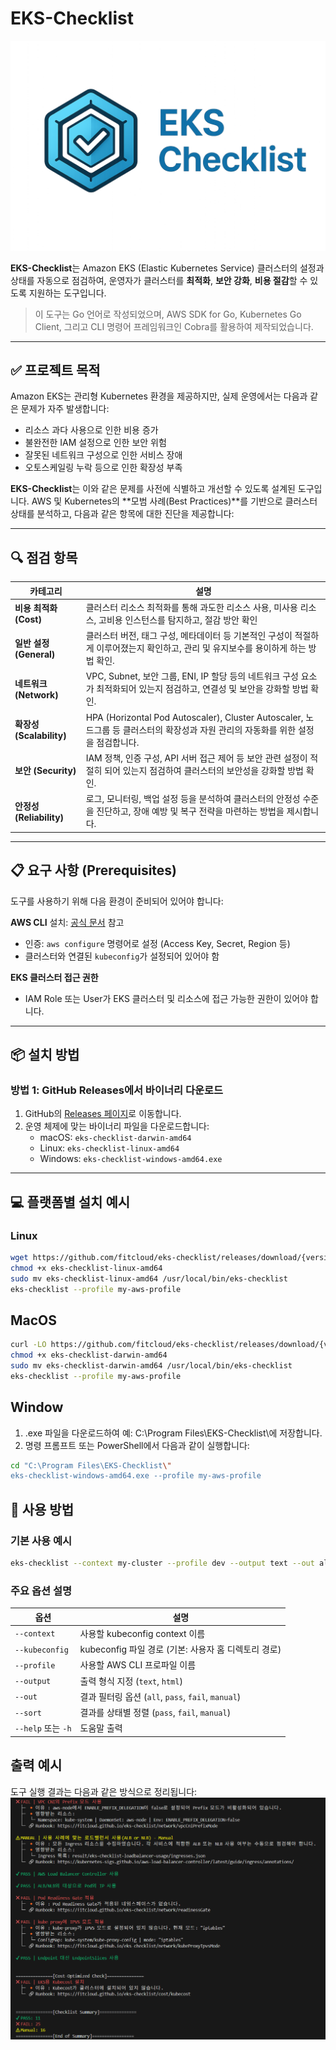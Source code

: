 # EKS-Checklist
![EKS Checklist Logo](../images/EKS_Checklist.png)

**EKS-Checklist**는 Amazon EKS (Elastic Kubernetes Service) 클러스터의 설정과 상태를 자동으로 점검하여, 운영자가 클러스터를 **최적화**, **보안 강화**, **비용 절감**할 수 있도록 지원하는 도구입니다.

> 이 도구는 Go 언어로 작성되었으며, AWS SDK for Go, Kubernetes Go Client, 그리고 CLI 명령어 프레임워크인 Cobra를 활용하여 제작되었습니다.

---

## ✅ 프로젝트 목적

Amazon EKS는 관리형 Kubernetes 환경을 제공하지만, 실제 운영에서는 다음과 같은 문제가 자주 발생합니다:

- 리소스 과다 사용으로 인한 비용 증가
- 불완전한 IAM 설정으로 인한 보안 위험
- 잘못된 네트워크 구성으로 인한 서비스 장애
- 오토스케일링 누락 등으로 인한 확장성 부족

**EKS-Checklist**는 이와 같은 문제를 사전에 식별하고 개선할 수 있도록 설계된 도구입니다. AWS 및 Kubernetes의 **모범 사례(Best Practices)**를 기반으로 클러스터 상태를 분석하고, 다음과 같은 항목에 대한 진단을 제공합니다:

---

## 🔍 점검 항목

| 카테고리        | 설명 |
|----------------|------|
| **비용 최적화 (Cost)**     | 클러스터 리소스 최적화를 통해 과도한 리소스 사용, 미사용 리소스, 고비용 인스턴스를 탐지하고, 절감 방안 확인 |
| **일반 설정 (General)**   | 클러스터 버전, 태그 구성, 메타데이터 등 기본적인 구성이 적절하게 이루어졌는지 확인하고, 관리 및 유지보수를 용이하게 하는 방법 확인. |
| **네트워크 (Network)**    | VPC, Subnet, 보안 그룹, ENI, IP 할당 등의 네트워크 구성 요소가 최적화되어 있는지 점검하고, 연결성 및 보안을 강화할 방법 확인. |
| **확장성 (Scalability)**  | HPA (Horizontal Pod Autoscaler), Cluster Autoscaler, 노드그룹 등 클러스터의 확장성과 자원 관리의 자동화를 위한 설정을 점검합니다. |
| **보안 (Security)**       | IAM 정책, 인증 구성, API 서버 접근 제어 등 보안 관련 설정이 적절히 되어 있는지 점검하여 클러스터의 보안성을 강화할 방법 확인. |
| **안정성 (Reliability)**    | 로그, 모니터링, 백업 설정 등을 분석하여 클러스터의 안정성 수준을 진단하고, 장애 예방 및 복구 전략을 마련하는 방법을 제시합니다. |

---

## 📋 요구 사항 (Prerequisites)

도구를 사용하기 위해 다음 환경이 준비되어 있어야 합니다:

**AWS CLI** 설치: [공식 문서](https://docs.aws.amazon.com/cli/latest/userguide/getting-started-install.html) 참고
   - 인증: `aws configure` 명령어로 설정 (Access Key, Secret, Region 등)
   - 클러스터와 연결된 `kubeconfig`가 설정되어 있어야 함

**EKS 클러스터 접근 권한**
   - IAM Role 또는 User가 EKS 클러스터 및 리소스에 접근 가능한 권한이 있어야 합니다.
---

## 📦 설치 방법

### 방법 1: GitHub Releases에서 바이너리 다운로드

1. GitHub의 [Releases 페이지](https://github.com/fitcloud/eks-checklist/releases)로 이동합니다.
2. 운영 체제에 맞는 바이너리 파일을 다운로드합니다:
   - macOS: `eks-checklist-darwin-amd64`
   - Linux: `eks-checklist-linux-amd64`
   - Windows: `eks-checklist-windows-amd64.exe`

---

## 💻 플랫폼별 설치 예시

### Linux

```bash
wget https://github.com/fitcloud/eks-checklist/releases/download/{version}/eks-checklist-linux-amd64
chmod +x eks-checklist-linux-amd64
sudo mv eks-checklist-linux-amd64 /usr/local/bin/eks-checklist
eks-checklist --profile my-aws-profile
```
## MacOS

```bash
curl -LO https://github.com/fitcloud/eks-checklist/releases/download/{version}/eks-checklist-darwin-amd64
chmod +x eks-checklist-darwin-amd64
sudo mv eks-checklist-darwin-amd64 /usr/local/bin/eks-checklist
eks-checklist --profile my-aws-profile
```
## Window

1. .exe 파일을 다운로드하여 예: C:\Program Files\EKS-Checklist\에 저장합니다.
2. 명령 프롬프트 또는 PowerShell에서 다음과 같이 실행합니다:

```bash
cd "C:\Program Files\EKS-Checklist\"
eks-checklist-windows-amd64.exe --profile my-aws-profile
```

## 🚀 사용 방법

### 기본 사용 예시
```bash
eks-checklist --context my-cluster --profile dev --output text --out all
```
### 주요 옵션 설명

| 옵션                | 설명 |
|---------------------|------|
| `--context`         | 사용할 kubeconfig context 이름 |
| `--kubeconfig`      | kubeconfig 파일 경로 (기본: 사용자 홈 디렉토리 경로) |
| `--profile`         | 사용할 AWS CLI 프로파일 이름 |
| `--output`          | 출력 형식 지정 (`text`, `html`) |
| `--out`             | 결과 필터링 옵션 (`all`, `pass`, `fail`, `manual`) |
| `--sort`            | 결과를 상태별 정렬 (`pass`, `fail`, `manual`) |
| `--help` 또는 `-h` | 도움말 출력 |

## 출력 예시
도구 실행 결과는 다음과 같은 방식으로 정리됩니다:
![output](../images/output.png)


